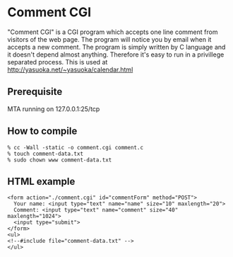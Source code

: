 Comment CGI
===========

"Comment CGI" is a CGI program which accepts one line comment from
visitors of the web page.  The program will notice you by email when it
accepts a new comment.  The program is simply written by C language
and it doesn't depend almost anything.  Therefore it's easy to run in
a privillege separated process.  This is used at
http://yasuoka.net/~yasuoka/calendar.html


Prerequisite
------------

MTA running on 127.0.0.1:25/tcp

How to compile
--------------

    % cc -Wall -static -o comment.cgi comment.c
    % touch comment-data.txt
    % sudo chown www comment-data.txt

HTML example
------------

    <form action="./comment.cgi" id="commentForm" method="POST">
      Your name: <input type="text" name="name" size="10" maxlength="20">
      Comment: <input type="text" name="comment" size="40" maxlength="1024">
      <input type="submit">
    </form>
    <ul>
    <!--#include file="comment-data.txt" -->
    </ul>
